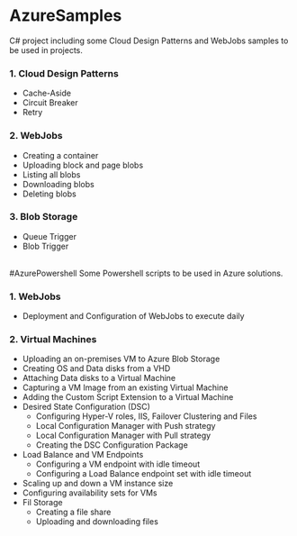 # AzureSamples
C# project including some Cloud Design Patterns and WebJobs samples to be used in projects.

### 1. Cloud Design Patterns
<ul>
<li>Cache-Aside</li>
<li>Circuit Breaker</li>
<li>Retry</li>
</ul>

### 2. WebJobs
<ul>
<li>Creating a container</li>
<li>Uploading block and page blobs</li>
<li>Listing all blobs</li>
<li>Downloading blobs</li>
<li>Deleting blobs</li>
</ul>

### 3. Blob Storage
<ul>
<li>Queue Trigger</li>
<li>Blob Trigger</li>
</ul>

<br>
#AzurePowershell
Some Powershell scripts to be used in Azure solutions.

### 1. WebJobs
<ul>
<li>Deployment and Configuration of WebJobs to execute daily</li>
</ul>

### 2. Virtual Machines
<ul>
<li>Uploading an on-premises VM to Azure Blob Storage</li>
<li>Creating OS and Data disks from a VHD</li>
<li>Attaching Data disks to a Virtual Machine</li>
<li>Capturing a VM Image from an existing Virtual Machine</li>
<li>Adding the Custom Script Extension to a Virtual Machine</li>
<li>Desired State Configuration (DSC)
    <ul>
        <li>Configuring Hyper-V roles, IIS, Failover Clustering and Files</li>
        <li>Local Configuration Manager with Push strategy</li>
        <li>Local Configuration Manager with Pull strategy</li>
        <li>Creating the DSC Configuration Package</li>
    </ul>
</li>
<li>Load Balance and VM Endpoints
    <ul>
        <li>Configuring a VM endpoint with idle timeout</li>
        <li>Configuring a Load Balance endpoint set with idle timeout</li>
    </ul>
</li>
<li>Scaling up and down a VM instance size</li>
<li>Configuring availability sets for VMs</li>
<li>Fil Storage
    <ul>
        <li>Creating a file share</li>
        <li>Uploading and downloading files</li>
    </ul>
</li>
</ul>
